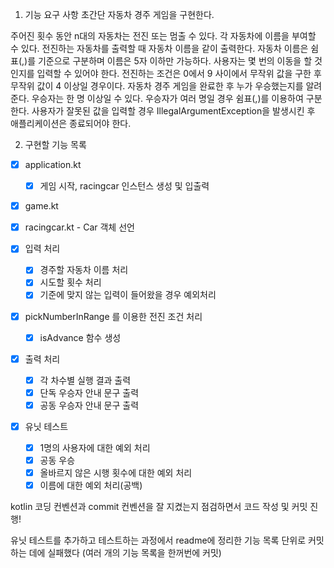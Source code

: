 1. 기능 요구 사항
초간단 자동차 경주 게임을 구현한다.

주어진 횟수 동안 n대의 자동차는 전진 또는 멈출 수 있다.
각 자동차에 이름을 부여할 수 있다. 전진하는 자동차를 출력할 때 자동차 이름을 같이 출력한다.
자동차 이름은 쉼표(,)를 기준으로 구분하며 이름은 5자 이하만 가능하다.
사용자는 몇 번의 이동을 할 것인지를 입력할 수 있어야 한다.
전진하는 조건은 0에서 9 사이에서 무작위 값을 구한 후 무작위 값이 4 이상일 경우이다.
자동차 경주 게임을 완료한 후 누가 우승했는지를 알려준다. 우승자는 한 명 이상일 수 있다.
우승자가 여러 명일 경우 쉼표(,)를 이용하여 구분한다.
사용자가 잘못된 값을 입력할 경우 IllegalArgumentException을 발생시킨 후 애플리케이션은 종료되어야 한다.

2. 구현할 기능 목록

- [x] application.kt
  - [x] 게임 시작, racingcar 인스턴스 생성 및 입출력

- [x] game.kt

- [x] racingcar.kt - Car 객체 선언

- [x] 입력 처리
  - [x] 경주할 자동차 이름 처리
  - [x] 시도할 횟수 처리
  - [x] 기준에 맞지 않는 입력이 들어왔을 경우 예외처리

- [x] pickNumberInRange 를 이용한 전진 조건 처리
  -  [x] isAdvance 함수 생성

- [x] 출력 처리
  - [x] 각 차수별 실행 결과 출력
  - [x] 단독 우승자 안내 문구 출력
  - [x] 공동 우승자 안내 문구 출력

- [x] 유닛 테스트
  - [x] 1명의 사용자에 대한 예외 처리
  - [x] 공동 우승
  - [x] 올바르지 않은 시행 횟수에 대한 예외 처리
  - [x] 이름에 대한 예외 처리(공백)

kotlin 코딩 컨벤션과 commit 컨벤션을 잘 지켰는지 점검하면서 코드 작성 및 커밋 진행!

유닛 테스트를 추가하고 테스트하는 과정에서 readme에 정리한 기능 목록 단위로 커밋하는 데에 실패했다
(여러 개의 기능 목록을 한꺼번에 커밋)